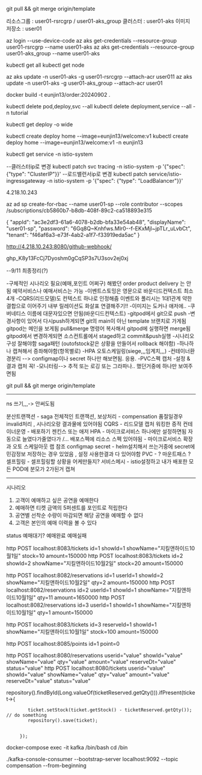 git pull && git merge origin/template


리소스그룹 : user01-rsrcgrp / user01-aks_group
클러스터 : user01-aks
이미지 저장소 : user01

az login --use-device-code
az aks get-credentials --resource-group user01-rsrcgrp --name user01-aks
az aks get-credentials --resource-group user01-aks_group --name user01-aks

kubectl get all
kubectl get node

az aks update -n user01-aks -g user01-rsrcgrp --attach-acr user011
az aks update -n user01-aks -g user01-aks_group --attach-acr user01

docker build -t eunjin13/order:20240902 .

kubectl delete pod,deploy,svc --all
kubectl delete deployment,service --all -n tutorial

kubectl get deploy -o wide

kubectl create deploy home --image=eunjin13/welcome:v1
kubectl create deploy home --image=eunjin13/welcome:v1 -n eunjin13

kubectl get service -n istio-system

--클러스터ip로 변경
kubectl patch svc tracing -n istio-system -p '{"spec": {"type": "ClusterIP"}}'
--로드밸런서ip로 변경
kubectl patch service/istio-ingressgateway -n istio-system -p '{"spec": {"type": "LoadBalancer"}}'


4.218.10.243


az ad sp create-for-rbac --name user01-sp --role contributor --scopes /subscriptions/cb5860b7-b8db-408f-89c2-ca518893e315

{
  "appId": "ac3e2df3-61a6-4078-b2db-bfa33e54ab48",
  "displayName": "user01-sp",
  "password": "6Gq8Q~Knhfws.Mlr0--f-EKxMjl~jpTLr_uLvbCt",
  "tenant": "f46af6a3-e73f-4ab2-a1f7-f33919eda5ac"
}

http://4.218.10.243:8080/github-webhook/

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



--9/11 최종정리(?)

-구체적인 시나리오 필요(예매,포인트 어쩌구)
 해봤던 order product delivery 는 안됨
 예약서비스나 예매서비스는 가능
-이벤트스토밍은 영문으로
 바운디드컨텍스트 최소 4개 -CQRS(리드모델)도 컨텍스트 하나로 인정해줌
 이벤트와 폴리시는 1대1관계 약한결합으로 이어주기
 내부 릴레이션도 화살표 연결해주기!!
-이미지는 도커나 애저에..
-쿠버네티스 이름에 대문자있으면 안됨(바운디드컨텍스트)
-gitpod에서 git으로 push
-변경사항이 있어서 다시push하게되면 git의 main이 아닌 template 브랜치로 가게됨
 gitpod는 메인을 보게됨 pull&merge 명령어 복사해서 gitpod에 실행하면 merge됨
 gitpod에서 변경하게되면 소스컨트롤에서 staged하고 commit&push실행
-시나리오 구성 잘해야함
 saga패턴 (outofstock같은 상황을 만들어서 rollback 해야함)
-하나하나 캡쳐해서 증좌해야함(항목별로)
-HPA 오토스케일링(siege,,,임계치,,,) 
-컨테이너환경분리 --> configmap이나 secret 하나만 해보면됨. 응용.
-PVC스펙 캡처
-설정 & 결과 캡처 꼭!
-모니터링--> 추적 또는 로깅 또는 그라파나.. 했던거중에 하나만 보여주면됨

git pull && git merge origin/template

---------------------------------------------------------------------------------------------------------------------
ns 쓰기,,,-> 안써도됨

분산트랜잭션 - saga 전체적인 트랜잭션, 
보상처리 - compensation 품절일경우 invalid처리 , 시나리오랑 결과물에 있어야됨
CQRS - 리드모델 캡처 워킹한 증적 
컨테이너운영 - 배포하기 젠킨스 또는 애저
HPA - 마이크로서비스 하나에만 설정하면됨 자동으로 늘였다가줄였다가 /... 배포스펙에 리소스 스펙 있어야됨 - 마이크로서비스 확장과 오토 스케일아웃 랩 참조
configmap secret - helm설치해서 쓰는거중에 secret에 민감정보 저장하는 경우 있었음 , 설정 사용한결과 다 있어야함
PVC - ? 마운트패스 ?
셀프힐링 - 셀프힐링할 상황을 어케만들지?
서비스메시 - istio설정하고 내가 배포한 모든 POD에 분모가 2가된거 캡쳐

---------------------------------------------------------------------------------------------------------------------

시나리오

1. 고객이 예매하고 싶은 공연을 예매한다
2. 예매하면 티켓 금액의 5퍼센트를 포인트로 적립한다
3. 공연별 선착순 수량이 마감되면 해당 공연을 예매할 수 없다
4. 고객은 본인의 예매 이력을 볼 수 있다

status
예매대기? 예매완료 예매실패


http POST localhost:8083/tickets id=1 showId=1 showName="지킬앤하이드10월1일" stock=10 amount=150000
http POST localhost:8083/tickets id=2 showId=2 showName="지킬앤하이드10월2일" stock=20 amount=150000

http POST localhost:8082/reservations id=1 userId=1 showId=2 showName="지킬앤하이드10월2일" qty=2 amount=150000
http POST localhost:8082/reservations id=2 userId=1 showId=1 showName="지킬앤하이드10월1일" qty=11 amount=1650000
http POST localhost:8082/reservations id=3 userId=1 showId=1 showName="지킬앤하이드10월1일" qty=1 amount=150000

http POST localhost:8083/tickets id=3 reserveId=1 showId=1 showName="지킬앤하이드10월1일" stock=100 amount=150000

http POST localhost:8085/points id=1 point=0

http POST localhost:8080/reservations userid="value" showId="value" showName="value" qty="value" amount="value" reserveDt="value" status="value" 
http POST localhost:8080/tickets userid="value" showId="value" showName="value" qty="value" amount="value" reserveDt="value" status="value" 

repository().findById(Long.valueOf(ticketReserved.getQty())).ifPresent(ticket->{
            
            ticket.setStock(ticket.getStock() - ticketReserved.getQty()); // do something
            repository().save(ticket);


         });


docker-compose exec -it kafka /bin/bash
cd /bin

./kafka-console-consumer --bootstrap-server localhost:9092 --topic compensation --from-beginning
